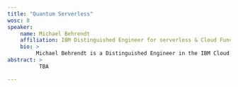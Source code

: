 ```yaml
---
title: "Quantum Serverless"
wosc: 8
speaker:
    name: Michael Behrendt
    affiliation: IBM Distinguished Engineer for serverless & Cloud Functions
    bio: >
         Michael Behrendt is a Distinguished Engineer in the IBM Cloud development organization. He is responsible for IBM’s technical strategy for offerings around serverless & Function-as-a-Service. Before that, he was the Chief Architect of IBM's core cloud platform and was one of the initial founding members incubating it, led the development of IBM's Cloud Computing Reference Architecture, was a worldwide field-facing cloud architect for many years, and drove key product incubation & development activities for IBM's cloud portfolio Michael has been working on Cloud Computing for more than 15 years and has 37 patents. He is located in the IBM Research & Development Laboratory in Boeblingen, Germany.
abstract: >
          TBA

---
```


